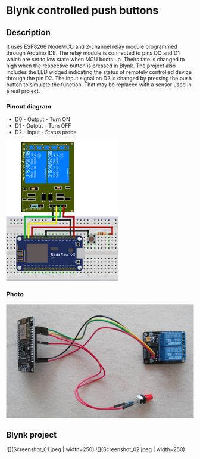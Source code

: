 # Blynk controlled push buttons

## Description
It uses ESP8266 NodeMCU and 2-channel relay module programmed through Arduino IDE.
The relay module is connected to pins DO and D1 which are set to low state when MCU boots up. Theirs tate is changed to high when the respective button is pressed in Blynk.
The project also includes the LED widged indicating the status of remotely controlled device through the pin D2. The input signal on D2 is changed by pressing the push button to simulate the function. That may be replaced with a sensor used in a real project.

### Pinout diagram
- D0 - Output - Turn ON
- D1 - Output - Turn OFF
- D2 - Input - Status probe

![diagram.png](diagram.png)

### Photo
![](photo.PNG)

## Blynk project

![](Screenshot_01.jpeg | width=250)
![](Screenshot_02.jpeg | width=250)


